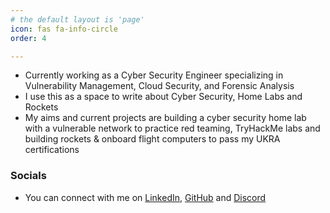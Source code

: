 ```yaml
---
# the default layout is 'page'
icon: fas fa-info-circle
order: 4

---
```


- Currently working as a Cyber Security Engineer specializing in Vulnerability Management, Cloud Security, and Forensic Analysis
- I use this as a space to write about Cyber Security, Home Labs and Rockets
- My aims and current projects are building a cyber security home lab with a vulnerable network to practice red teaming, TryHackMe labs and building rockets & onboard flight computers to pass my UKRA certifications


### Socials

- You can connect with me on <a href="https://www.linkedin.com/in/mitch-hart-cybersec/" target="_blank" rel="noopener noreferrer">LinkedIn</a>, <a href="https://github.com/Mitch-Z3JvbWl0" target="_blank" rel="noopener noreferrer">GitHub</a> and <a href="https://discordapp.com/users/150651268153475072" target="_blank" rel="noopener noreferrer">Discord</a>
